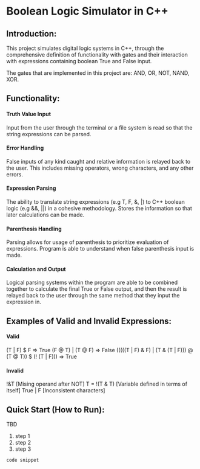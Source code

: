 # **Boolean Logic Simulator in C++**

## Introduction:
This project simulates digital logic systems in C++, through the comprehensive definition of functionality with gates and their interaction with expressions containing boolean True and False input. 

The gates that are implemented in this project are: AND, OR, NOT, NAND, XOR.  

## Functionality:
#### Truth Value Input
Input from the user through the terminal or a file system is read so that the string expressions can be parsed. 

#### Error Handling
False inputs of any kind caught and relative information is relayed back to the user. This includes missing operators, wrong characters, and any other errors. 

#### Expression Parsing
The ability to translate string expressions (e.g T, F, &, |) to C++ boolean logic (e.g &&, ||) in a cohesive methodology. Stores the information so that later calculations can be made. 

#### Parenthesis Handling
Parsing allows for usage of parenthesis to prioritize evaluation of expressions. Program is able to understand when false parenthesis input is made. 

#### Calculation and Output
Logical parsing systems within the program are able to be combined together to calculate the final True or False output, and then the result is relayed back to the user through the same method that they input the expression in. 

## Examples of Valid and Invalid Expressions: 
#### Valid  
(T | F) $ F  =>  True
(F @ T) | (T @ F)  =>  False
(((((T | F) & F) | (T & (T | F))) @ (T @ T)) $ (! (T | F)))  =>  True

#### Invalid  
!&T  [Mising operand after NOT]
T = !(T & T)  [Variable defined in terms of itself]
True | F  [Inconsistent characters]

## Quick Start (How to Run): 

TBD
1. step 1 
2. step 2 
3. step 3

`code snippet`